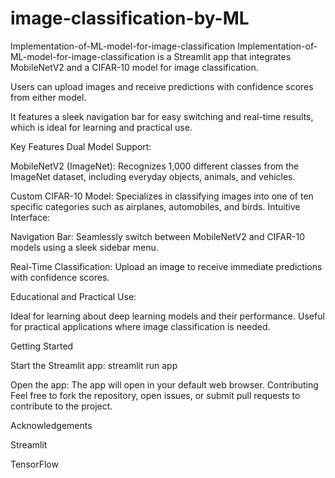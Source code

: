 # image-classification-by-ML

Implementation-of-ML-model-for-image-classification
Implementation-of-ML-model-for-image-classification is a Streamlit app that integrates MobileNetV2 and a CIFAR-10 model for image classification.


Users can upload images and receive predictions with confidence scores from either model.

It features a sleek navigation bar for easy switching and real-time results, which is ideal for learning and practical use.

Key Features
Dual Model Support:

MobileNetV2 (ImageNet): Recognizes 1,000 different classes from the ImageNet dataset, including everyday objects, animals, and vehicles.


Custom CIFAR-10 Model: Specializes in classifying images into one of ten specific categories such as airplanes, automobiles, and birds.
Intuitive Interface:



Navigation Bar: Seamlessly switch between MobileNetV2 and CIFAR-10 models using a sleek sidebar menu.


Real-Time Classification: Upload an image to receive immediate predictions with confidence scores.


Educational and Practical Use:

Ideal for learning about deep learning models and their performance.
Useful for practical applications where image classification is needed.


Getting Started



Start the Streamlit app:
streamlit run app


Open the app: The app will open in your default web browser.
Contributing
Feel free to fork the repository, open issues, or submit pull requests to contribute to the project.



Acknowledgements


Streamlit

TensorFlow
